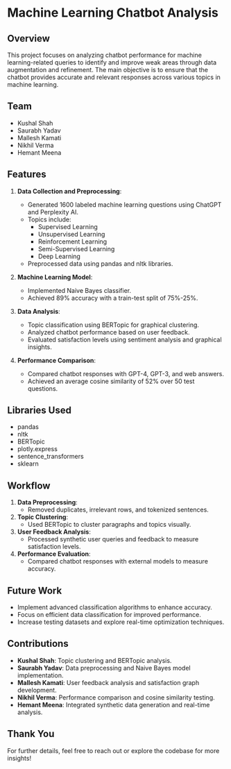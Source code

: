# Machine Learning Chatbot Analysis

## Overview
This project focuses on analyzing chatbot performance for machine learning-related queries to identify and improve weak areas through data augmentation and refinement. The main objective is to ensure that the chatbot provides accurate and relevant responses across various topics in machine learning.

## Team
- Kushal Shah
- Saurabh Yadav
- Mallesh Kamati
- Nikhil Verma
- Hemant Meena

## Features
1. **Data Collection and Preprocessing**:
   - Generated 1600 labeled machine learning questions using ChatGPT and Perplexity AI.
   - Topics include:
     - Supervised Learning
     - Unsupervised Learning
     - Reinforcement Learning
     - Semi-Supervised Learning
     - Deep Learning
   - Preprocessed data using pandas and nltk libraries.

2. **Machine Learning Model**:
   - Implemented Naive Bayes classifier.
   - Achieved 89% accuracy with a train-test split of 75%-25%.

3. **Data Analysis**:
   - Topic classification using BERTopic for graphical clustering.
   - Analyzed chatbot performance based on user feedback.
   - Evaluated satisfaction levels using sentiment analysis and graphical insights.

4. **Performance Comparison**:
   - Compared chatbot responses with GPT-4, GPT-3, and web answers.
   - Achieved an average cosine similarity of 52% over 50 test questions.

## Libraries Used
- pandas
- nltk
- BERTopic
- plotly.express
- sentence_transformers
- sklearn

## Workflow
1. **Data Preprocessing**:
   - Removed duplicates, irrelevant rows, and tokenized sentences.
2. **Topic Clustering**:
   - Used BERTopic to cluster paragraphs and topics visually.
3. **User Feedback Analysis**:
   - Processed synthetic user queries and feedback to measure satisfaction levels.
4. **Performance Evaluation**:
   - Compared chatbot responses with external models to measure accuracy.

## Future Work
- Implement advanced classification algorithms to enhance accuracy.
- Focus on efficient data classification for improved performance.
- Increase testing datasets and explore real-time optimization techniques.

## Contributions
- **Kushal Shah**: Topic clustering and BERTopic analysis.
- **Saurabh Yadav**: Data preprocessing and Naive Bayes model implementation.
- **Mallesh Kamati**: User feedback analysis and satisfaction graph development.
- **Nikhil Verma**: Performance comparison and cosine similarity testing.
- **Hemant Meena**: Integrated synthetic data generation and real-time analysis.

## Thank You
For further details, feel free to reach out or explore the codebase for more insights!
